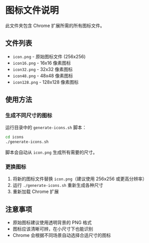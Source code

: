 # 图标文件说明

此文件夹包含 Chrome 扩展所需的所有图标文件。

## 文件列表

- `icon.png` - 原始图标文件 (256x256)
- `icon16.png` - 16x16 像素图标
- `icon32.png` - 32x32 像素图标
- `icon48.png` - 48x48 像素图标
- `icon128.png` - 128x128 像素图标

## 使用方法

### 生成不同尺寸的图标

运行目录中的 `generate-icons.sh` 脚本：

```bash
cd icons
./generate-icons.sh
```

脚本会自动从 `icon.png` 生成所有需要的尺寸。

### 更换图标

1. 将新的图标文件替换 `icon.png`（建议使用 256x256 或更高分辨率）
2. 运行 `./generate-icons.sh` 重新生成各种尺寸
3. 重新加载 Chrome 扩展

## 注意事项

- 原始图标建议使用透明背景的 PNG 格式
- 图标应该清晰可辨，在小尺寸下也能识别
- Chrome 会根据不同场景自动选择合适尺寸的图标